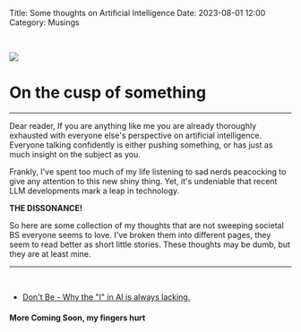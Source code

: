 Title: Some thoughts on Artificial Intelligence
Date: 2023-08-01 12:00
Category: Musings

<br/>

![]({static}/images/gits_brain.jpg#headimg)

# On the cusp of something
<hr/>

Dear reader, If you are anything like me you are already thoroughly exhausted with everyone else's perspective on artificial intelligence. Everyone talking confidently is either pushing something, or has just as much insight on the subject as you.

Frankly, I've spent too much of my life listening to sad nerds peacocking to give any attention to this new shiny thing. Yet, it's undeniable that recent LLM developments mark a leap in technology.

**THE DISSONANCE!**

So here are some collection of my thoughts that are not sweeping societal BS everyone seems to love. I've broken them into different pages, they seem to read better as short little stories. These thoughts may be dumb, but they are at least mine.

<hr/>
<br/>

* [ Don't Be - Why the "I" in AI is always lacking. ]({filename}/articles/AI_Dont_Be.md)
#### More Coming Soon, my fingers hurt
